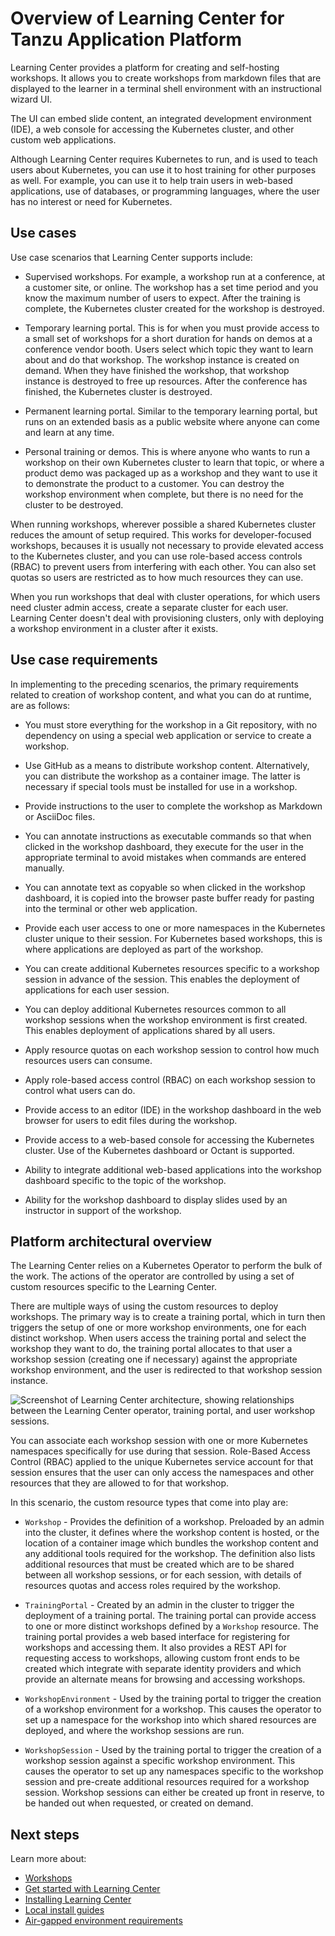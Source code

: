 # Overview of Learning Center for Tanzu Application Platform

Learning Center provides a platform for creating and self-hosting workshops.
It allows you to create workshops from markdown files that are displayed to the learner in a terminal
shell environment with an instructional wizard UI.

The UI can embed slide content, an integrated development environment (IDE), a web console for
accessing the Kubernetes cluster, and other custom web applications.

Although Learning Center requires Kubernetes to run, and is used to teach users about Kubernetes,
you can use it to host training for other
purposes as well. For example, you can use it to help train users in web-based applications, use of
databases, or programming languages, where the user has no interest or need for Kubernetes.

## <a id="use-cases"></a>Use cases

Use case scenarios that Learning Center supports include:

- Supervised workshops. For example, a workshop run at a conference, at a customer site, or online.
  The workshop has a set time period and you know the maximum number of users to expect. After the training is complete, the Kubernetes cluster created for the workshop is destroyed.

- Temporary learning portal. This is for when you must provide access to a small set of workshops for a short duration for hands on demos at a conference vendor booth. Users select which topic they want to learn about and do that workshop. The workshop instance is created on demand. When they have finished the workshop, that workshop instance is destroyed to free up resources. After the conference has finished, the Kubernetes cluster is destroyed.

- Permanent learning portal. Similar to the temporary learning portal, but runs on an extended basis as a public
  website where anyone can come and learn at any time.

- Personal training or demos. This is where anyone who wants to run a workshop on their own Kubernetes cluster to learn that
  topic, or where a product demo was packaged up as a workshop and they want to use it to demonstrate the product to a
  customer. You can destroy the workshop environment when complete, but there is no need for the cluster to be destroyed.

When running workshops, wherever possible a shared Kubernetes cluster reduces the amount of setup required. This works for developer-focused workshops, becauses it is usually not necessary to provide elevated access to the
Kubernetes cluster, and you can use role-based access controls (RBAC) to prevent users from interfering with each other.
You can also set quotas so users are restricted as to how much resources they can use.

When you run workshops that deal with cluster operations, for which users need cluster admin access,
create a separate cluster for each user. Learning Center doesn't deal with provisioning clusters, only with
deploying a workshop environment in a cluster after it exists.

## <a id="use-cases-requirements"></a>Use case requirements

In implementing to the preceding scenarios, the primary requirements related to creation of workshop content, and what you can do at runtime, are as follows:

- You must store everything for the workshop in a Git repository, with no dependency on using a special
  web application or service to create a workshop.

- Use GitHub as a means to distribute workshop content. Alternatively, you can distribute the workshop as a
  container image. The latter is necessary if special tools must be installed for use in a workshop.

- Provide instructions to the user to complete the workshop as Markdown or AsciiDoc files.

- You can annotate instructions as executable commands so that when clicked in the workshop dashboard, they execute for the user in the appropriate terminal to avoid mistakes when commands are entered manually.

- You can annotate text as copyable so when clicked in the workshop dashboard, it is copied into the
  browser paste buffer ready for pasting into the terminal or other web application.

- Provide each user access to one or more namespaces in the Kubernetes cluster unique to their session. For Kubernetes based workshops, this is where applications are deployed as part of the workshop.

- You can create additional Kubernetes resources specific to a workshop session in advance of the session. This enables the deployment of applications for each user session.

- You can deploy additional Kubernetes resources common to all workshop sessions when the workshop environment
  is first created. This enables deployment of applications shared by all users.

- Apply resource quotas on each workshop session to control how much resources users can consume.

- Apply role-based access control (RBAC) on each workshop session to control what users can do.

- Provide access to an editor (IDE) in the workshop dashboard in the web browser for users to edit
  files during the workshop.

- Provide access to a web-based console for accessing the Kubernetes cluster. Use of the Kubernetes dashboard
  or Octant is supported.

- Ability to integrate additional web-based applications into the workshop dashboard specific to the topic of the workshop.

- Ability for the workshop dashboard to display slides used by an instructor in support of the workshop.

## <a id="arch-overview"></a>Platform architectural overview

The Learning Center relies on a Kubernetes Operator to perform the bulk of the work. The actions of the operator are
controlled by using a set of custom resources specific to the Learning Center.

There are multiple ways of using the custom resources to deploy workshops. The primary way is to create a training
portal, which in turn then triggers the setup of one or more workshop environments, one for each distinct workshop.
When users access the training portal and select the workshop they want to do, the training portal allocates to that
user a workshop session (creating one if necessary) against the appropriate workshop environment, and the user is
redirected to that workshop session instance.

![Screenshot of Learning Center architecture, showing relationships between the Learning Center operator, training portal, and user workshop sessions.](../learning-center/about-learning-center/images/architectural-overview.png)

You can associate each workshop session with one or more Kubernetes namespaces specifically for use during that session.
Role-Based Access Control (RBAC) applied to the unique Kubernetes service account for that session ensures that the
user can only access the namespaces and other resources that they are allowed to for that workshop.

In this scenario, the custom resource types that come into play are:

- `Workshop` - Provides the definition of a workshop. Preloaded by an admin into the cluster, it defines
  where the workshop content is hosted, or the location of a container image which bundles the workshop content and any
  additional tools required for the workshop. The definition also lists additional resources that must be created
  which are to be shared between all workshop sessions, or for each session, with details of resources quotas and
  access roles required by the workshop.

- `TrainingPortal` - Created by an admin in the cluster to trigger the deployment of a training portal. The
  training portal can provide access to one or more distinct workshops defined by a `Workshop` resource. The training
  portal provides a web based interface for registering for workshops and accessing them. It also provides a REST API
  for requesting access to workshops, allowing custom front ends to be created which integrate with separate identity
  providers and which provide an alternate means for browsing and accessing workshops.

- `WorkshopEnvironment` - Used by the training portal to trigger the creation of a workshop environment for a
  workshop. This causes the operator to set up a namespace for the workshop into which shared resources are deployed,
  and where the workshop sessions are run.

- `WorkshopSession` - Used by the training portal to trigger the creation of a workshop session against a specific
  workshop environment. This causes the operator to set up any namespaces specific to the workshop session and pre-create
  additional resources required for a workshop session. Workshop sessions can either be created up front in reserve, to be handed out when requested, or created on demand.

## <a id="next-steps"></a>Next steps

Learn more about:

- [Workshops](workshop-content/about.md)
- [Get started with Learning Center](getting-started/about.md)
- [Installing Learning Center](../learning-center/install-learning-center.md)
- [Local install guides](local-install-guides/about.md)
- [Air-gapped environment requirements](../learning-center/airgapped-environment.md)